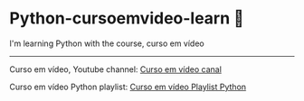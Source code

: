 # Python-cursoemvideo-learn 🐍
 I'm learning Python with the course, curso em vídeo
 ***
 
Curso em vídeo, Youtube channel: [Curso em vídeo canal](https://www.youtube.com/c/CursoemVídeo)

Curso em vídeo Python playlist:  [Curso em vídeo Playlist Python](https://www.youtube.com/watch?v=S9uPNppGsGo&list=PLHz_AreHm4dlKP6QQCekuIPky1CiwmdI6)
